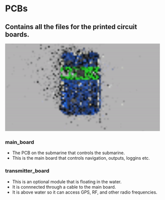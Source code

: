 # PCBs
## Contains all the files for the printed circuit boards.
![1](/Resources/project_images/pcb/render.gif)
### main_board
* The PCB on the submarine that controls the submarine.
* This is the main board that controls navigation, outputs, loggins etc.

### transmitter_board
* This is an optional module that is floating in the water.
* It is connnected through a cable to the main board.
* It is above water so it can access GPS, RF, and other radio frequencies.